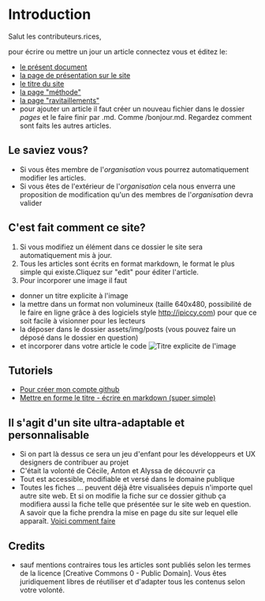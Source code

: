 # Introduction

Salut les contributeurs.rices,

pour écrire ou mettre un jour un article connectez vous et éditez le: 
* [le présent document](..README.md)
* [la page de présentation sur le site](..index.md)
* [le titre du site](.._config.yml)
* [la page "méthode"](../pages/methode.md)
* [la page "ravitaillements"](../pages/ravitaillements.md)
* pour ajouter un article il faut créer un nouveau fichier dans le dossier *pages* et le faire finir par .md. Comme /bonjour.md. Regardez comment sont faits les autres articles.

## Le saviez vous? 

* Si vous êtes membre de l'*organisation* vous pourrez automatiquement modifier les articles. 
* Si vous êtes de l'extérieur de l'*organisation* cela nous enverra une proposition de modification qu'un des membres de l'*organisation* devra valider

## C'est fait comment ce site? 

1. Si vous modifiez un élément dans ce dossier le site sera automatiquement mis à jour.
2. Tous les articles sont écrits en format markdown, le format le plus simple qui existe.Cliquez sur "edit" pour éditer l'article.
3. Pour incorporer une image il faut 
 * donner un titre explicite à l'image
 * la mettre dans un format non volumineux (taille 640x480, possibilité de le faire en ligne grâce à des logiciels style http://ipiccy.com) pour que ce soit facile à visionner pour les lecteurs
 * la déposer dans le dossier assets/img/posts (vous pouvez faire un déposé dans le dossier en question)
 * et incorporer dans votre article le code ![Titre explicite de l'image](../assets/img/posts/nomdufichier.jpg)
 
## Tutoriels

* [Pour créer mon compte github](http://www.multibao.org/#multibao/documentation/blob/master/fiches/creer_compte.md)
* [Mettre en forme le titre - écrire en markdown (super simple)](http://www.multibao.org/#multibao/documentation/blob/master/fiches/mise_forme_texte.md)

## Il s'agit d'un site ultra-adaptable et personnalisable

* Si on part là dessus ce sera un jeu d'enfant pour les développeurs et UX designers de contribuer au projet
* C'était la volonté de Cécile, Anton et Alyssa de découvrir ça
* Tout est accessible, modifiable et versé dans le domaine publique
* Toutes les fiches ... peuvent déjà être visualisées depuis n'importe quel autre site web. Et si on modifie la fiche sur ce dossier github ça modifiera aussi la fiche telle que présentée sur le site web en question. A savoir que la fiche prendra la mise en page du site sur lequel elle apparaît. [Voici comment faire](http://www.multibao.org/#multibao/documentation/blob/master/fiches/integrer_fiche_site.md)

## Credits

* sauf mentions contraires tous les articles sont publiés selon les termes de la licence [Creative Commons 0 - Public Domain]. Vous êtes juridiquement libres de réutiliser et d'adapter tous les contenus selon votre volonté.



